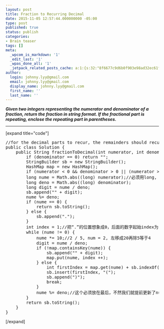 ```yaml
---
layout: post
title: Fraction to Recurring Decimal
date: 2015-11-05 12:57:44.000000000 -05:00
type: post
published: true
status: publish
categories:
- Brain teaser
tags: []
meta:
  _wpcom_is_markdown: '1'
  _edit_last: '1'
  _wpas_done_all: '1'
  _jetpack_related_posts_cache: a:1:{s:32:"8f6677c9d6b0f903e98ad32ec61f8deb";a:2:{s:7:"expires";i:1467449483;s:7:"payload";a:3:{i:0;a:1:{s:2:"id";i:1208;}i:1;a:1:{s:2:"id";i:900;}i:2;a:1:{s:2:"id";i:101;}}}}
author:
  login: johnny.lyy@gmail.com
  email: johnny.lyy@gmail.com
  display_name: johnny.lyy@gmail.com
  first_name: ''
  last_name: ''
---
```

<p><strong><em>Given two integers representing the numerator and denominator of a fraction, return the fraction in string format. If the fractional part is repeating, enclose the repeating part in parentheses.</em></strong></p>
<hr />
<p>[expand title="code"]</p>
<pre>
//for the decimal parts to recur, the remainders should recur. So we need to maintain the remainders we have seen. Once we see a repeated remainder, we know that we have reached the end of the recurring parts and should enclose it with a ). However, we still need to insert the ( to the correct position. So we maintain a mapping from each remainder to the position of the corresponding quotient digit of it in the recurring parts. Then we use this mapping to retrieve the starting position of the recurring parts.
public class Solution {
    public String fractionToDecimal(int numerator, int denominator) {
        if (denominator == 0) return "";
        StringBuilder sb = new StringBuilder();
        HashMap<Long, Integer> map = new HashMap<Long, Integer>();
        if (numerator < 0 && denominator > 0 || (numerator > 0 && denominator < 0))  sb.append("-");
        long nume = Math.abs((long) numerator);//必须用long, 两个数可能是Integer.MIN_VALUE
        long deno = Math.abs((long) denominator);
        long digit = nume / deno;
        sb.append("" + digit);
        nume %= deno;
        if (nume == 0) {
            return sb.toString();
        } else {
            sb.append(".");
        }
        int index = 1;//把“.”的位置想象成0，后面的数字起始index为1
        while (nume != 0) {
            nume *= 10;//2 / 5, num = 2, 左移成20再除5等于4
            digit = nume / deno;
            if (!map.containsKey(nume)) {
                sb.append("" + digit);
                map.put(nume, index ++);
            } else {
                int firstIndex = map.get(nume) + sb.indexOf(".");
                sb.insert(firstIndex, "(");
                sb.append(")");
                break;
            }
            nume %= deno;//这个必须放在最后，不然我们就提前更新了nume的值，无法用于map搜索
        }
        return sb.toString();
    }
}
</pre>
<p>[/expand]</p>
